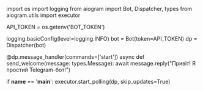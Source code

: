 import os
import logging
from aiogram import Bot, Dispatcher, types
from aiogram.utils import executor

API_TOKEN = os.getenv('BOT_TOKEN')

logging.basicConfig(level=logging.INFO)
bot = Bot(token=API_TOKEN)
dp = Dispatcher(bot)

@dp.message_handler(commands=['start'])
async def send_welcome(message: types.Message):
    await message.reply("Привіт! Я простий Telegram-бот!")

if __name__ == '__main__':
    executor.start_polling(dp, skip_updates=True)
